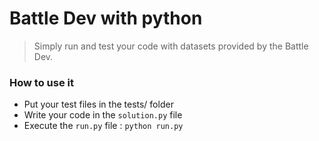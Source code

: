 # Battle Dev with python

> Simply run and test your code with datasets provided by the Battle Dev.

### How to use it

-   Put your test files in the tests/ folder
-   Write your code in the `solution.py` file
-   Execute the `run.py` file : `python run.py`
